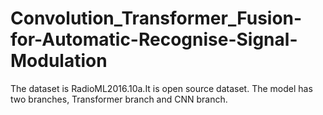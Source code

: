 # Convolution_Transformer_Fusion-for-Automatic-Recognise-Signal-Modulation
The dataset is RadioML2016.10a.It is open source dataset.
The model has two branches, Transformer branch and CNN branch.
